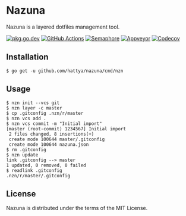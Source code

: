 # Nazuna

Nazuna is a layered dotfiles management tool.

[![pkg.go.dev](https://pkg.go.dev/badge/github.com/hattya/nazuna)](https://pkg.go.dev/github.com/hattya/nazuna)
[![GitHub Actions](https://github.com/hattya/nazuna/actions/workflows/ci.yml/badge.svg)](https://github.com/hattya/nazuna/actions/workflows/ci.yml)
[![Semaphore](https://semaphoreci.com/api/v1/hattya/nazuna/branches/master/badge.svg)](https://semaphoreci.com/hattya/nazuna)
[![Appveyor](https://ci.appveyor.com/api/projects/status/2eg4vbro37mhsdk0/branch/master?svg=true)](https://ci.appveyor.com/project/hattya/nazuna)
[![Codecov](https://codecov.io/gh/hattya/nazuna/branch/master/graph/badge.svg)](https://codecov.io/gh/hattya/nazuna)


## Installation

```console
$ go get -u github.com/hattya/nazuna/cmd/nzn
```


## Usage

```console
$ nzn init --vcs git
$ nzn layer -c master
$ cp .gitconfig .nzn/r/master
$ nzn vcs add .
$ nzn vcs commit -m "Initial import"
[master (root-commit) 1234567] Initial import
 2 files changed, 8 insertions(+)
 create mode 100644 master/.gitconfig
 create mode 100644 nazuna.json
$ rm .gitconfig
$ nzn update
link .gitconfig --> master
1 updated, 0 removed, 0 failed
$ readlink .gitconfig
.nzn/r/master/.gitconfig
```


## License

Nazuna is distributed under the terms of the MIT License.
